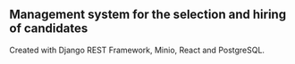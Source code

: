## Management system for the selection and hiring of candidates

Created with Django REST Framework, Minio, React and PostgreSQL.